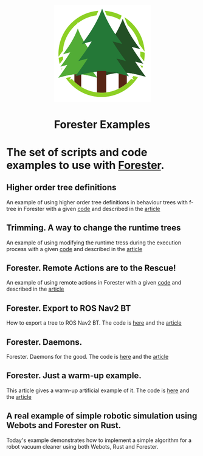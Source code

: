 <p align="center">
    <img width="255" alt="Logo" src="logo.png">
</p>
<h1 align="center">Forester Examples </h1>


# The set of scripts and code examples to use with [Forester](https://github.com/besok/forester).

## Higher order tree definitions
An example of using higher order tree definitions in behaviour trees with f-tree in Forester 
with a given [code](./ho_article) and described in the [article](https://medium.com/@zhguchev/forester-part-ii-why-do-we-need-to-have-a-language-above-trees-bdf046bf4a73)

## Trimming. A way to change the runtime trees
An example of using modifying the runtime tress during the execution process 
with a given [code](./trimming) 
and described in the [article](https://medium.com/@zhguchev/forester-part-iii-trimming-change-the-runtime-tree-on-the-fly-185a6e61a7aa)

## Forester. Remote Actions are to the Rescue!
An example of using remote actions in Forester with a given [code](./remote_action)
and described in the [article](https://medium.com/@zhguchev/forester-remote-actions-are-to-the-rescue-b5819ca0f25a)

## Forester. Export to ROS Nav2 BT
How to export a tree to ROS Nav2 BT. The code is [here](./export_ros_nav) and the
[article](https://medium.com/@zhguchev/forester-export-to-ros-nav2-84318dd017b2)

## Forester. Daemons.
Forester. Daemons for the good.
The code is [here](./daemons/simple_daemon) 
and the [article](https://medium.com/@zhguchev/forester-daemons-for-the-good-77365a29856a)

## Forester. Just a warm-up example.
This article gives a warm-up artificial example of it.
The code is [here](./example1dtext/src)
and the [article](https://medium.com/@zhguchev/forester-just-a-warm-up-example-2b09f6818456)

## A real example of simple robotic simulation using Webots and Forester on Rust.
Today's example demonstrates how to implement a simple algorithm 
for a robot vacuum cleaner using both Webots, Rust and Forester.
